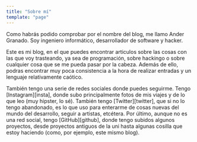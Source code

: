 ```yaml
---
title: "Sobre mí"
template: "page"
---
```


Como habrás podido comprobar por el nombre del blog, me llamo Ander Granado. Soy ingeniero informático, desarrollador de software y hacker.

Este es mi blog, en el que puedes encontrar articulos sobre las cosas con las que voy trasteando, ya sea de programación, sobre hackingo o sobre cualquier cosa que se me pueda pasar por la cabeza. Además de ello, podras encontrar muy poca consistencia a la hora de realizar entradas y un lenguaje relativamente caótico.

También tengo una serie de redes sociales donde puedes seguirme. Tengo [Instagram][insta], donde subo principalmente fotos de mis viajes y de lo que leo (muy hipster, lo sé). También tengo [Twitter][twitter], que si no lo tengo abandonado, es lo que uso para enterarme de cosas nuevas del mundo del desarrollo, seguir a artistas, etcétera. Por último, aunque no es una red social, tengo [GitHub][github], donde tengo subidos algunos proyectos, desde proyectos antiguos de la uni hasta algunas cosilla que estoy haciendo (como, por ejemplo, este mismo blog).
